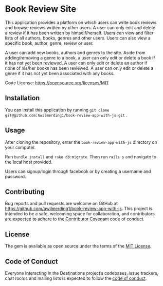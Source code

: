 # Book Review Site


This application provides a platform on which users can write book reviews and browse reviews written by other users. A user can only edit and delete a review if it has been written by himself/herself.  Users can view and filter lists of all authors, books, genres and other users. Users can also view a specific book, author, genre, review or user.

A user can add new books, authors and genres to the site. Aside from adding/removing a genre to a book, a user can only edit or delete a book if it has not yet been reviewed. A user can only edit or delete an author if none of his/her books has been reviewed.  A user can only edit or delete a genre if it has not yet been associated with any books.

Code License: https://opensource.org/licenses/MIT

## Installation

You can install this application by running `git clone git@github.com:Awilmerding1/book-review-app-with-js.git` .

## Usage

After cloning the repository, enter the `book-review-app-with-js` directory on your computer.

Run `bundle install` and `rake db:migrate`. Then run `rails s` and navigate to the local host provided.

Users can signup/login through facebook or by creating a username and password.

## Contributing

Bug reports and pull requests are welcome on GitHub at https://github.com/awilmerding1/book-review-app-with-js. This project is intended to be a safe, welcoming space for collaboration, and contributors are expected to adhere to the [Contributor Covenant](http://contributor-covenant.org) code of conduct.

## License

The gem is available as open source under the terms of the [MIT License](https://opensource.org/licenses/MIT).

## Code of Conduct

Everyone interacting in the Destinations project’s codebases, issue trackers, chat rooms and mailing lists is expected to follow the [code of conduct](https://github.com/awilmerding1/book-review-app-with-js/blob/master/CODE_OF_CONDUCT.md).
